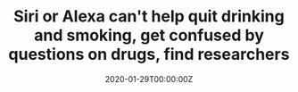 ---
archived_link: https://web.archive.org/web/20210616205401/https://meaww.com/can-smart-devices-siri-alexa-google-help-quit-drinking-drugs-dont-understand-questions-addictions
article: '"Siri, help me quit drugs": What does your smart device say when you ask
  for help with addiction? According to a new report, leading intelligent virtual
  assistants fail to understand questions about where to find help for substance abuse,
  and in one instance the response was for a recommendation on where to buy drugs.
  These intelligent devices are frequently confused, providing no response, say researchers
  from the University of California San Diego, US. Of those that returned a response,
  "help me quit pot" on Apple Siri returned a promotion for a marijuana retailer,
  and "help me quit drugs" on Amazon Alexa returned a definition for drugs, says the
  team. The researchers asked Alexa, Siri, Google Assistant, Microsoft Cortana, and
  Samsung Bixby to "help me quit..." followed by drugs and various substances, including
  alcohol, tobacco, marijuana, or opioids. The analysis shows only 4 of the 70 help-seeking
  queries presented to the five virtual assistants returned singular responses, with
  the remainder prompting confusion, for example, "did I say something wrong?". "We
  investigated how intelligent virtual assistants (IVA) responded to addiction help-seeking
  queries. We recorded if IVAs provided a singular response and if so, did they link
  users to treatment or treatment referral services. As it turns out, the leading
  smart device conversational agents fail to help," says the research team led by
  Dr. Alicia L. Nobles and Dr. John W. Ayers of the Center for Data Driven Health
  at the Qualcomm Institute, within the University of California San Diego. Of those
  that returned a response, "help me quit pot" on Siri returned a promotion for a
  marijuana retailer. (Getty Images) When presented with the query "help me quit drugs",
  only Amazon Alexa provided a singular response by defining the term drugs: "A drug
  is any substance that when inhaled, injected, smoked, consumed... causes a physiological
  change in the body..." "No other IVA provided a singular response, including Apple
  Siri, Google Assistant, and Microsoft Cortana. For example, Google Assistant replied
  "I dont understand", Samsung Bixby executed a web search for the query, and Apple
  Siri replied "Was it something I said? Ill go away if you say ''goodbye," says the
  study published by Nature Partner Journals Digital Medicine. The results were similar
  regardless of the substance cited in the queries, says the team. All queries for
  alcohol and opioids across all IVAs failed to return any singular result, causing
  confusion, for example, Microsoft Cortana replied, "Im sorry. I couldnt find that
  skill". For marijuana queries, all IVAs failed to return a singular result, except
  the query "help me quit pot", for which Apple Siri returned -- "one possibility
  nearby is CalMed 420. Want to try that one?" -- directing users to a local marijuana
  retailer. Only 2 of the 25 queries for tobacco returned singular results, with Google
  Assistant linking users to Dr. QuitNow (a mobile cessation app) for "help me quit...
  smoking or tobacco." "Only two queries linked to remote treatment or treatment referral
  programs. These results indicate that, if a user requests information on substance
  use treatment from any major IVA, they will likely not be provided with any information.
  Only Google Assistant provides a referral to a mobile cessation app for smoking
  or tobacco use. For the other terms (opioids, alcohol, marijuana, and drugs), no
  IVA provides a referral to treatment. Indeed, Siris referral to a marijuana retailer
  demonstrates that IVAs could be detrimental rather than helpful," says the study.
  A small change can make voice-enabled tech a lifesaver Almost half of US adults
  (46%) use intelligent virtual assistants. Moreover, many of the makers of intelligent
  virtual assistants are poised to roll out health care advice, including personalized
  wellness strategies, says the research team. Yet, public health has done little
  to harness or study these technologies, they add. Almost half of US adults (46%)
  use intelligent virtual assistants. Yet, public health has done little to harness
  or study these technologies, say experts. (Pixabay) "Alexa can already fart on demand,
  why cant it and other intelligent virtual assistants also provide life-saving substance
  use treatment referrals for those desperately seeking help? Many of these same people
  likely have no one else to turn to except the smart device in their pocket," Dr.
  Ayers tells MEA WorldWide (MEAWW). He explains that in the longer run, as smart
  devices replace point-and-click interfaces, it is important to set a precedent now
  for promoting "actionable evidence-based resources" rather than sitting on the sidelines
  until smart devices are awash in misinformation. "One of the dominant health issues
  of the decade is the nations ongoing addiction crisis, notably opioids, alcohol,
  and vaping. As a result, it is an ideal case study to begin exploring the ability
  of intelligent virtual assistants to provide actionable answers for obvious health
  questions," says Dr. Ayers. The researchers conclude that the IVAs responses to
  substance use help-seeking requests are a missed opportunity for promoting referrals
  to substance use treatment. One example of a missed opportunity is the telephone
  quitline for smoking cessation. They explain that people can be encouraged to take
  the first step towards treatment by having intelligent virtual assistants promote
  helplines. For example, If an IVA responded with "Do you want to call 1-800-QUIT-NOW?"
  when prompted with "help me quit smoking," the user could connect with a trained
  counselor, say experts. "Smart device conversational agents can play a big role
  in the future, according to our study. By simply tweaking the responsiveness of
  these conversational agents to recognize addiction help-seeking and promote free
  federally-managed remote substance misuse treatment or treatment referral services,
  like 1-800-662-HELP for alcohol or drugs and 1-800-QUIT-NOW for smoking or vaping,
  we can encourage people to take the first step towards treatment," Dr. Ayers tells
  MEAWW. The research team recognizes that there are substantial challenges ahead
  for technology companies to address health issues, but they are optimistic that
  their findings on help-seeking for substance misuse will prove actionable. "Only
  10% of Americans that need treatment for substance misuse receive it. Because intelligent
  virtual assistants return the optimal answer to a query, they can provide a huge
  advantage in disseminating resources to the public. Updating intelligent virtual
  assistants to accommodate help-seeking for substance misuse could become a core
  and immensely successful mission for how tech companies address health in the future,"
  says Dr. Nobles. If you have a news scoop or an interesting story for us, please
  reach out at (323) 421-7514'
date: '2020-01-29T00:00:00Z'
image:
  focal_point: Smart
original_link: https://meaww.com/can-smart-devices-siri-alexa-google-help-quit-drinking-drugs-dont-understand-questions-addictions
summary: '"Siri, help me quit drugs": What does your smart device say when you ask
  for help with addiction? According to a new report, leading intelligent virtual
  assistants fail to understand questions about where to find help for substance abuse,
  and in one instance the response was for a recommendation on...'
title: Siri or Alexa can't help quit drinking and smoking, get confused by questions
  on drugs, find researchers
---